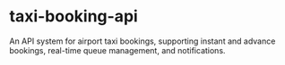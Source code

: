 # taxi-booking-api
An API system for airport taxi bookings, supporting instant and advance bookings, real-time queue management, and notifications.
